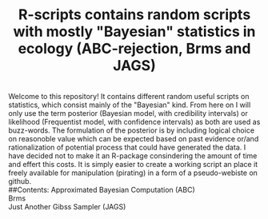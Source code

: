 <h1 align="center">R-scripts contains random scripts with mostly "Bayesian" statistics in ecology (ABC-rejection, Brms and JAGS) </h1>
  <br />
Welcome to this repository! It contains different random useful scripts on statistics, which consist mainly of the "Bayesian" kind. From here on
I will only use the term posterior (Bayesian model, with credibility intervals) or likelihood (Frequentist model, with confidence intervals) as
both are used as buzz-words. The formulation of the posterior is by including logical choice on reasonoble value which can be expected based on past evidence 
or/and rationalization of potential process that could have generated the data. I have decided not to make it an R-package consindering 
the amount of time and effert this costs. It is simply easier to create a working script an place it freely available for manipulation (pirating) 
in a form of a pseudo-webiste on github.
  <br />
  </div>
##Contents:
      Approximated Bayesian Computation (ABC)<br />
      Brms<br />
      Just Another Gibss Sampler (JAGS)<br />
